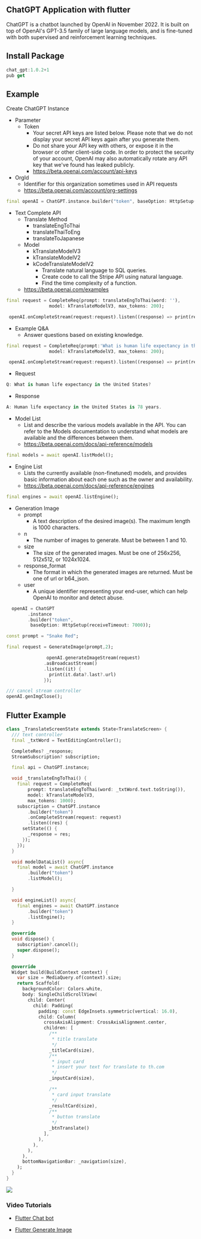 <!--
This README describes the package. If you publish this package to pub.dev,
this README's contents appear on the landing page for your package.

For information about how to write a good package README, see the guide for
[writing package pages](https://dart.dev/guides/libraries/writing-package-pages).

For general information about developing packages, see the Dart guide for
[creating packages](https://dart.dev/guides/libraries/create-library-packages)
and the Flutter guide for
[developing packages and plugins](https://flutter.dev/developing-packages).
-->

## ChatGPT Application with flutter
ChatGPT is a chatbot launched by OpenAI in November 2022. It is built on top 
of OpenAI's GPT-3.5 family of large language models, and is fine-tuned with both 
supervised and reinforcement learning techniques.

## Install Package
```dart
chat_gpt:1.0.2+1
pub get
```

## Example

Create ChatGPT Instance
 - Parameter
   - Token
     - Your secret API keys are listed below. Please note that we do not display your secret API keys again after you generate them. 
     - Do not share your API key with others, or expose it in the browser or other client-side code. In order to protect the security of your account, OpenAI may also automatically rotate any API key that we've found has leaked publicly.
     - https://beta.openai.com/account/api-keys
  - OrgId
     - Identifier for this organization sometimes used in API requests
     - https://beta.openai.com/account/org-settings

```dart
final openAI = ChatGPT.instance.builder("token", baseOption: HttpSetup(receiveTimeout: 6000));
```

- Text Complete API
  - Translate Method
    - translateEngToThai
    - translateThaiToEng
    - translateToJapanese
  - Model
    - kTranslateModelV3
    - kTranslateModelV2
    - kCodeTranslateModelV2
      - Translate natural language to SQL queries.
      - Create code to call the Stripe API using natural language.
      - Find the time complexity of a function.
  - https://beta.openai.com/examples

```dart
final request = CompleteReq(prompt: translateEngToThai(word: ''),
                model: kTranslateModelV3, max_tokens: 200);

 openAI.onCompleteStream(request:request).listen((response) => print(response));
```
- Example Q&A 
  - Answer questions based on existing knowledge.
```dart
final request = CompleteReq(prompt:'What is human life expectancy in the United States?'),
                model: kTranslateModelV3, max_tokens: 200);

 openAI.onCompleteStream(request:request).listen((response) => print(response));
```
- Request
 
```dart
Q: What is human life expectancy in the United States?
```

- Response

```dart
A: Human life expectancy in the United States is 78 years.
```

- Model List
  - List and describe the various models available in the API. You can refer to the Models documentation to 
  understand what models are available and the differences between them.
  - https://beta.openai.com/docs/api-reference/models

```dart
final models = await openAI.listModel();
```

- Engine List
  - Lists the currently available (non-finetuned) models, and provides basic 
  information about each one such as the owner and availability.
  - https://beta.openai.com/docs/api-reference/engines

```dart
final engines = await openAI.listEngine();
```
- Generation Image
  - prompt
    - A text description of the desired image(s). The maximum length is 1000 characters.
  - n
    - The number of images to generate. Must be between 1 and 10.
  - size
    - The size of the generated images. Must be one of 256x256, 512x512, or 1024x1024.
  - response_format
    - The format in which the generated images are returned. Must be one of url or b64_json.
  - user
    - A unique identifier representing your end-user, which can help OpenAI to monitor and detect abuse.

```dart
  openAI = ChatGPT
        .instance
        .builder("token",
         baseOption: HttpSetup(receiveTimeout: 7000));

const prompt = "Snake Red";

final request = GenerateImage(prompt,2);

               openAI.generateImageStream(request)
              .asBroadcastStream()
              .listen((it) {
                print(it.data?.last?.url)
              });

/// cancel stream controller
openAI.genImgClose();
```

## Flutter Example

```dart
class _TranslateScreenState extends State<TranslateScreen> {
  /// text controller
  final _txtWord = TextEditingController();

  CompleteRes? _response;
  StreamSubscription? subscription;

  final api = ChatGPT.instance;

  void _translateEngToThai() {
    final request = CompleteReq(
        prompt: translateEngToThai(word: _txtWord.text.toString()),
        model: kTranslateModelV3,
        max_tokens: 1000);
    subscription = ChatGPT.instance
        .builder("token")
        .onCompleteStream(request: request)
        .listen((res) {
      setState(() {
        _response = res;
      });
    });
  }

  void modelDataList() async{
    final model = await ChatGPT.instance
        .builder("token")
        .listModel();

  }

  void engineList() async{
    final engines = await ChatGPT.instance
        .builder("token")
        .listEngine();
  }

  @override
  void dispose() {
    subscription?.cancel();
    super.dispose();
  }

  @override
  Widget build(BuildContext context) {
    var size = MediaQuery.of(context).size;
    return Scaffold(
      backgroundColor: Colors.white,
      body: SingleChildScrollView(
        child: Center(
          child: Padding(
            padding: const EdgeInsets.symmetric(vertical: 16.0),
            child: Column(
              crossAxisAlignment: CrossAxisAlignment.center,
              children: [
                /**
                 * title translate
                 */
                _titleCard(size),
                /**
                 * input card
                 * insert your text for translate to th.com
                 */
                _inputCard(size),

                /**
                 * card input translate
                 */
                _resultCard(size),
                /**
                 * button translate
                 */
                _btnTranslate()
              ],
            ),
          ),
        ),
      ),
      bottomNavigationBar: _navigation(size),
    );
  }
}
```

<img src="https://scontent.fkkc3-1.fna.fbcdn.net/v/t39.30808-6/321956306_528473869217638_4959635231571092650_n.jpg?_nc_cat=104&ccb=1-7&_nc_sid=730e14&_nc_eui2=AeEsI7hsLNIsex_AQIFeovLlaTgrIWLcvzxpOCshYty_PPUQAgRUmw5tl-qeumSqGBW1lSxtoz1449ouRHh7NUD2&_nc_ohc=srpexGELFdEAX9MTvJB&tn=aWCijFs0IEeQXzfE&_nc_ht=scontent.fkkc3-1.fna&oh=00_AfBUXtzuy_azZp-xQBZ3ShOPxxihSRpI0Uiv7HN6IiwlYw&oe=63C3F664">

### Video Tutorials
 - <a href='https://www.youtube.com/watch?v=qUEUMxGW_0Q&ab_channel=idealBy'>Flutter Chat bot</a>

 - <a href='https://www.youtube.com/watch?v=z25HfnEi2zQ&t=1s&ab_channel=idealBy'>Flutter Generate Image</a>
 